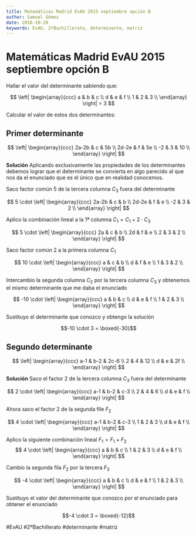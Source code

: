 ```yaml
---
title: Matemáticas Madrid EvAU 2015 septiembre opción B
author: Samuel Gómez
date: 2018-10-20
keywords: EvAU, 2ºBachillerato, determinante, matriz
---
```


# Matemáticas Madrid EvAU 2015 septiembre opción B

Hallar el valor del determinante sabiendo que:

$$
\left|
\begin{array}{ccc}
	a & b & c \\
	d & e & f \\
	1 & 2 & 3 \\
\end{array}
\right| = 3
$$

Calcular el valor de estos dos determinantes:

## Primer determinante
$$
\left|
\begin{array}{ccc}
	2a-2b 		& c 	& 5b 	\\
	2d-2e 		& f 	& 5e 	\\
	-2	 		& 3 	& 10 	\\
\end{array}
\right|
$$

**Solución** Aplicando exclusivamente las propiedades de los determinantes debemos lograr
que el determinante se convierta en algo parecido al que nos da el enunciado
que es el único que en realidad conocemos.

Saco factor común 5 de la tercera columna $C_3$ fuera del determinante

$$
5 \cdot
\left|
\begin{array}{ccc}
	2a-2b 		& c 	& b 	\\
	2d-2e 		& f 	& e 	\\
	-2	 		& 3 	& 2 	\\
\end{array}
\right|
$$

Aplico la combinación lineal a la 1ª columna $C_1 = C_1+2 \cdot C_3$

$$
5 \cdot
\left|
\begin{array}{ccc}
	2a 		& c 	& b 	\\
	2d 		& f 	& e 	\\
	2 		& 3 	& 2 	\\
\end{array}
\right|
$$

Saco factor común 2 a la primera columna $C_1$

$$
10 \cdot
\left|
\begin{array}{ccc}
	a 		& c 	& b 	\\
	d 		& f 	& e 	\\
	1 		& 3 	& 2 	\\
\end{array}
\right|
$$

Intercambio la segunda columna $C_2$ por la tercera columna $C_3$
y obtenemos el mismo determinante que me daba el enunciado

$$
-10 \cdot
\left|
\begin{array}{ccc}
	a 		& b 	& c 	\\
	d 		& e 	& f 	\\
	1 		& 2 	& 3 	\\
\end{array}
\right|
$$

Sustituyo el determinante que conozco y obtengo la solución

$$-10 \cdot 3 = \boxed{-30}$$

## Segundo determinante
$$
\left|
\begin{array}{ccc}
	a-1 		& b-2 	& 2c-6 	\\
	2	 		& 4 	& 12 	\\
	d	 		& e 	& 2f 	\\
\end{array}
\right|
$$

**Solución** Saco el factor 2 de la tercera columna $C_3$ fuera del determinante

$$
2 \cdot
\left|
\begin{array}{ccc}
	a-1 		& b-2 	& c-3 	\\
	2	 		& 4 	& 6 	\\
	d	 		& e 	& f 	\\
\end{array}
\right|
$$

Ahora saco el factor 2 de la segunda file $F_2$

$$
4 \cdot
\left|
\begin{array}{ccc}
	a-1 		& b-2 	& c-3 	\\
	1	 		& 2 	& 3 	\\
	d	 		& e 	& f 	\\
\end{array}
\right|
$$

Aplico la siguiente combinación lineal $F_1=F_1+F_2$
$$
4 \cdot
\left|
\begin{array}{ccc}
	a 		& b 	& c 	\\
	1 		& 2 	& 3 	\\
	d 		& e 	& f 	\\
\end{array}
\right|
$$

Cambio la segunda fila $F_2$ por la tercera $F_3$

$$
-4 \cdot
\left|
\begin{array}{ccc}
	a 		& b 	& c 	\\
	d 		& e 	& f 	\\
	1 		& 2 	& 3 	\\
\end{array}
\right|
$$

Sustituyo el valor del determinante que conozco por el enunciado para obtener
el enunciado

$$-4 \cdot 3 = \boxed{-12}$$

 #EvAU #2ºBachillerato #determinante #matriz

